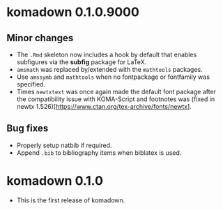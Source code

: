 # komadown 0.1.0.9000

## Minor changes
* The `.Rmd` skeleton now includes a hook by default that enables subfigures
via the **subfig** package for LaTeX.
* `amsmath` was replaced by/extended with the `mathtools` packages.
* Use `amssymb` and `mathtools` when no fontpackage or fontfamily was specified.
* Times `newtxtext` was once again made the default font package after the 
compatibility issue with KOMA-Script and footnotes was
(fixed in newtx 1.526)[https://www.ctan.org/tex-archive/fonts/newtx].

## Bug fixes
* Properly setup natbib if required.
* Append `.bib` to bibliography items when biblatex is used.

# komadown 0.1.0

* This is the first release of komadown.

